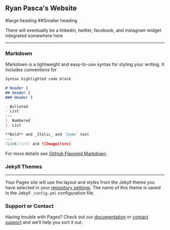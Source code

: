 ## Ryan Pasca's Website
#large heading
##Smaller heading

There will eventually be a linkedin, twitter, facebook, and instagram widget integrated somewhere here

---

### Markdown

Markdown is a lightweight and easy-to-use syntax for styling your writing. It includes conventions for

```markdown
Syntax highlighted code block

# Header 1
## Header 2
### Header 3

- Bulleted
- List
---
1. Numbered
2. List

**Bold** and _Italic_ and `Code` text
---
[Link](url) and ![Image](src)
```

For more details see [GitHub Flavored Markdown](https://guides.github.com/features/mastering-markdown/).

### Jekyll Themes
---
Your Pages site will use the layout and styles from the Jekyll theme you have selected in your [repository settings](https://github.com/ryanpasca/ryanpasca.github.io/settings). The name of this theme is saved in the Jekyll `_config.yml` configuration file.

### Support or Contact

Having trouble with Pages? Check out our [documentation](https://help.github.com/categories/github-pages-basics/) or [contact support](https://github.com/contact) and we’ll help you sort it out.
